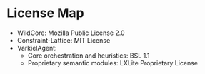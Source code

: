 # License Map

- WildCore: Mozilla Public License 2.0
- Constraint-Lattice: MIT License
- VarkielAgent:
  - Core orchestration and heuristics: BSL 1.1
  - Proprietary semantic modules: LXLite Proprietary License
